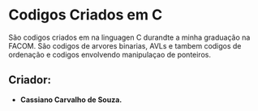 # Codigos Criados em C
São codigos criados em na linguagen C durandte a minha graduação na FACOM. São codigos de arvores binarias, AVLs e tambem codigos de ordenação e codigos envolvendo manipulaçao de ponteiros.
## Criador:
* **Cassiano Carvalho de Souza.**
